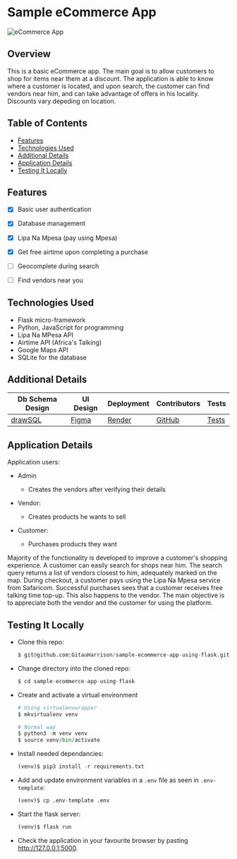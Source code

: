 # Sample eCommerce App

![eCommerce App](/app/static/images/sample_ecommerce_app.gif)

## Overview

This is a basic eCommerce app. The main goal is to allow customers to shop for items near them at a discount. The application is able to know where a customer is located, and upon search, the customer can find vendors near him, and can take advantage of offers in his locality. Discounts vary depeding on location.

## Table of Contents

- [Features](#features)
- [Technologies Used](#technologies-used)
- [Additional Details](#additional-details)
- [Application Details](#application-details)
- [Testing It Locally](#testing-it-locally)


## Features
- [x] Basic user authentication
- [x] Database management
- [x] Lipa Na Mpesa (pay using Mpesa)
- [x] Get free airtime upon completing a purchase
- [ ] Geocomplete during search
- [ ] Find vendors near you


## Technologies Used
- Flask micro-framework
- Python, JavaScript for programming
- Lipa Na MPesa API
- Airtime API (Africa's Talking)
- Google Maps API
- SQLite for the database

## Additional Details

| Db Schema Design |	UI Design	| Deployment |	Contributors |	Tests |
| ---------------- | -------------- | ---------- | ------------- | ------ |
|     [drawSQL](https://drawsql.app/teams/gitau-harrison/diagrams/sample-ecommerce-app)      |	[Figma](https://www.figma.com/proto/3R0RquHDmlfeN9m954BjF4/sample-eCommerce-app?node-id=2%3A616&scaling=min-zoom&page-id=0%3A1&starting-point-node-id=1%3A2)       |	[Render](https://sample-ecommerce-app.onrender.com/)   |	      [GitHub](https://github.com/GitauHarrison/sample-ecommerce-app-using-flask/graphs/contributors) |	[Tests](test_web_app.py) |

## Application Details

Application users:

- Admin
    - Creates the vendors after verifying their details

- Vendor:
    - Creates products he wants to sell

- Customer:
    - Purchases products they want

Majority of the functionality is developed to improve a customer's shopping experience. A customer can easily search for shops near him. The search query returns a list of vendors closest to him, adequately marked on the map. During checkout, a customer pays using the Lipa Na Mpesa service from Safaricom. Successful purchases sees that a customer receives free talking time top-up. This also happens to the vendor. The main objective is to appreciate both the vendor and the customer for using the platform.

## Testing It Locally

- Clone this repo:

    ```python
    $ git@github.com:GitauHarrison/sample-ecommerce-app-using-flask.git
    ```

- Change directory into the cloned repo:

    ```python
    $ cd sample-ecommerce-app-using-flask
    ```

- Create and activate a virtual environment

    ```python
    # Using virtualenvwrapper
    $ mkvirtualenv venv

    # Normal way
    $ python3 -m venv venv
    $ source venv/bin/activate
    ```

- Install needed dependancies:

    ```python
    (venv)$ pip3 install -r requirements.txt
    ```

- Add and update environment variables in a `.env` file as seen in `.env-template`:

    ```python
    (venv)$ cp .env-template .env
    ```

- Start the flask server:

    ```python
    (venv)$ flask run
    ```

- Check the application in your favourite browser by pasting http://127.0.0.1:5000.
